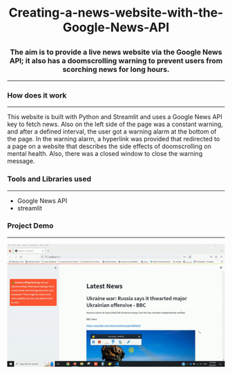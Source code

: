 # <h1 align="center"> Creating-a-news-website-with-the-Google-News-API</h1>

## <h3 align="center">The aim is to provide a live news website via the Google News API; it also has a doomscrolling warning to prevent users from scorching news for long hours.</h3>
---

### <h3 align="left">How does it work</h3>
---
This website is built with Python and Streamlit and uses a Google News API key to fetch news. Also on the left side of the page was a constant warning, and after a defined interval, the user got a warning alarm at the bottom of the page. In the warning alarm, a hyperlink was provided that redirected to a page on a website that describes the side effects of doomscrolling on mental health. Also, there was a closed window to close the warning message.

### <h3 align="left">Tools and Libraries used</h3>
---

* Google News API
* streamlit

### <h3 align="left">Project Demo</h3>
---
![Demo GIF](https://github.com/sahar119/Creating-a-news-website-with-the-Google-News-API/blob/main/gif4.gif)
